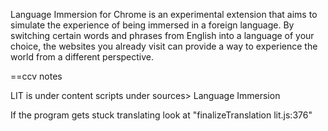 Language Immersion for Chrome is an experimental extension that aims to simulate the experience of being immersed in a foreign language. By switching certain words and phrases from English into a language of your choice, the websites you already visit can provide a way to experience the world from a different perspective.


==ccv notes

LIT is under content scripts under sources> Language Immersion

If the program gets stuck translating look at "finalizeTranslation lit.js:376"